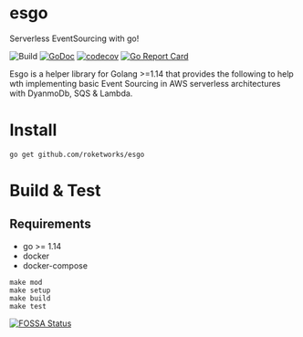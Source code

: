 # esgo
Serverless EventSourcing with go!

![Build](https://github.com/roketworks/esgo/workflows/Build/badge.svg)
[![GoDoc](https://godoc.org/github.com/roketworks/esgo?status.svg)](https://godoc.org/github.com/roketworks/esgo)
[![codecov](https://codecov.io/gh/roketworks/esgo/branch/master/graph/badge.svg)](https://codecov.io/gh/roketworks/esgo)
[![Go Report Card](https://goreportcard.com/badge/github.com/roketworks/esgo)](https://goreportcard.com/report/github.com/roketworks/esgo)

Esgo is a helper library for Golang >=1.14 that provides the following to help wth implementing basic Event Sourcing in 
AWS serverless architectures with DyanmoDb, SQS & Lambda.

# Install 
`go get github.com/roketworks/esgo`

# Build & Test

## Requirements
* go >= 1.14
* docker
* docker-compose

```shell script
make mod
make setup
make build 
make test
```

[![FOSSA Status](https://app.fossa.com/api/projects/git%2Bgithub.com%2Froketworks%2Fesgo.svg?type=large)](https://app.fossa.com/projects/git%2Bgithub.com%2Froketworks%2Fesgo?ref=badge_large)
